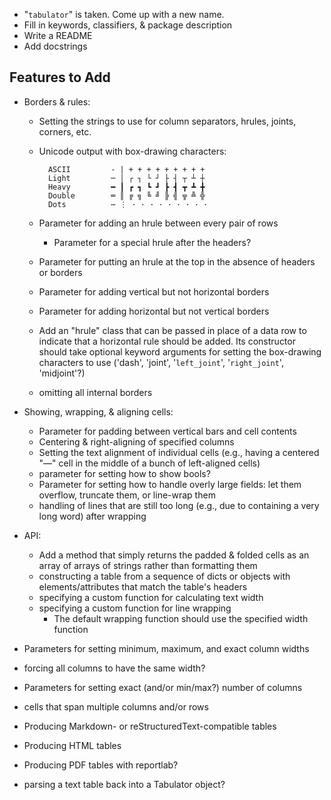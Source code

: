 - "`tabulator`" is taken.  Come up with a new name.
- Fill in keywords, classifiers, & package description
- Write a README
- Add docstrings

Features to Add
---------------
- Borders & rules:
    - Setting the strings to use for column separators, hrules, joints,
      corners, etc.
    - Unicode output with box-drawing characters:

            ASCII         - | + + + + + + + + +
            Light         ─ │ ┌ ┐ └ ┘ ├ ┤ ┬ ┴ ┼
            Heavy         ━ ┃ ┏ ┓ ┗ ┛ ┣ ┫ ┳ ┻ ╋
            Double        ═ ║ ╔ ╗ ╚ ╝ ╠ ╣ ╦ ╩ ╬
            Dots          ⋯ ⋮ · · · · · · · · ·

    - Parameter for adding an hrule between every pair of rows
        - Parameter for a special hrule after the headers?
    - Parameter for putting an hrule at the top in the absence of headers or
      borders
    - Parameter for adding vertical but not horizontal borders
    - Parameter for adding horizontal but not vertical borders
    - Add an "hrule" class that can be passed in place of a data row to
      indicate that a horizontal rule should be added.  Its constructor should
      take optional keyword arguments for setting the box-drawing characters to
      use ('dash', 'joint', '`left_joint`', '`right_joint`', 'midjoint'?)
    - omitting all internal borders

- Showing, wrapping, & aligning cells:
    - Parameter for padding between vertical bars and cell contents
    - Centering & right-aligning of specified columns
    - Setting the text alignment of individual cells (e.g., having a centered
      "—" cell in the middle of a bunch of left-aligned cells)
    - parameter for setting how to show bools?
    - Parameter for setting how to handle overly large fields: let them
      overflow, truncate them, or line-wrap them
    - handling of lines that are still too long (e.g., due to containing a very
      long word) after wrapping

- API:
    - Add a method that simply returns the padded & folded cells as an array of
      arrays of strings rather than formatting them
    - constructing a table from a sequence of dicts or objects with
      elements/attributes that match the table's headers
    - specifying a custom function for calculating text width
    - specifying a custom function for line wrapping
        - The default wrapping function should use the specified width function

- Parameters for setting minimum, maximum, and exact column widths
- forcing all columns to have the same width?
- Parameters for setting exact (and/or min/max?) number of columns
- cells that span multiple columns and/or rows
- Producing Markdown- or reStructuredText-compatible tables
- Producing HTML tables
- Producing PDF tables with reportlab?
- parsing a text table back into a Tabulator object?
